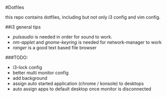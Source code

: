 #Dotfiles

this repo contains dotfiles, including but not only i3 config and vim config.

##i3 general tips
- *pulsaudio* is needed in order for sound to work.
- *nm-applet* and *gnome-keyring* is needed for network-manager to work
- *ranger* is a good text based file browser

###TODO:
* i3-lock config
* better multi monitor config
* add background
* assign auto started application (chrome / konsole) to desktops
* auto assign apps to default desktop once monitor is disconnected
